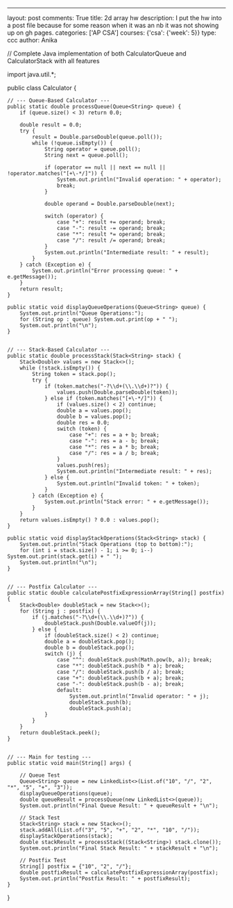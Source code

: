 ---
layout: post
comments: True
title: 2d array hw 
description: I put the hw into a post file because for some reason when it was an nb it was not showing up on gh pages. 
categories: ['AP CSA']
courses: {'csa': {'week': 5}}
type: ccc
author: Anika

// Complete Java implementation of both CalculatorQueue and CalculatorStack with all features

import java.util.*;

public class Calculator {

    // --- Queue-Based Calculator ---
    public static double processQueue(Queue<String> queue) {
        if (queue.size() < 3) return 0.0;

        double result = 0.0;
        try {
            result = Double.parseDouble(queue.poll());
            while (!queue.isEmpty()) {
                String operator = queue.poll();
                String next = queue.poll();

                if (operator == null || next == null || !operator.matches("[+\-*/]")) {
                    System.out.println("Invalid operation: " + operator);
                    break;
                }

                double operand = Double.parseDouble(next);

                switch (operator) {
                    case "+": result += operand; break;
                    case "-": result -= operand; break;
                    case "*": result *= operand; break;
                    case "/": result /= operand; break;
                }
                System.out.println("Intermediate result: " + result);
            }
        } catch (Exception e) {
            System.out.println("Error processing queue: " + e.getMessage());
        }
        return result;
    }

    public static void displayQueueOperations(Queue<String> queue) {
        System.out.println("Queue Operations:");
        for (String op : queue) System.out.print(op + " ");
        System.out.println("\n");
    }


    // --- Stack-Based Calculator ---
    public static double processStack(Stack<String> stack) {
        Stack<Double> values = new Stack<>();
        while (!stack.isEmpty()) {
            String token = stack.pop();
            try {
                if (token.matches("-?\\d+(\\.\\d+)?")) {
                    values.push(Double.parseDouble(token));
                } else if (token.matches("[+\-*/]")) {
                    if (values.size() < 2) continue;
                    double a = values.pop();
                    double b = values.pop();
                    double res = 0.0;
                    switch (token) {
                        case "+": res = a + b; break;
                        case "-": res = a - b; break;
                        case "*": res = a * b; break;
                        case "/": res = a / b; break;
                    }
                    values.push(res);
                    System.out.println("Intermediate result: " + res);
                } else {
                    System.out.println("Invalid token: " + token);
                }
            } catch (Exception e) {
                System.out.println("Stack error: " + e.getMessage());
            }
        }
        return values.isEmpty() ? 0.0 : values.pop();
    }

    public static void displayStackOperations(Stack<String> stack) {
        System.out.println("Stack Operations (top to bottom):");
        for (int i = stack.size() - 1; i >= 0; i--) System.out.print(stack.get(i) + " ");
        System.out.println("\n");
    }


    // --- Postfix Calculator ---
    public static double calculatePostfixExpressionArray(String[] postfix) {
        Stack<Double> doubleStack = new Stack<>();
        for (String j : postfix) {
            if (j.matches("-?\\d+(\\.\\d+)?")) {
                doubleStack.push(Double.valueOf(j));
            } else {
                if (doubleStack.size() < 2) continue;
                double a = doubleStack.pop();
                double b = doubleStack.pop();
                switch (j) {
                    case "^": doubleStack.push(Math.pow(b, a)); break;
                    case "*": doubleStack.push(b * a); break;
                    case "/": doubleStack.push(b / a); break;
                    case "+": doubleStack.push(b + a); break;
                    case "-": doubleStack.push(b - a); break;
                    default:
                        System.out.println("Invalid operator: " + j);
                        doubleStack.push(b);
                        doubleStack.push(a);
                }
            }
        }
        return doubleStack.peek();
    }


    // --- Main for testing ---
    public static void main(String[] args) {

        // Queue Test
        Queue<String> queue = new LinkedList<>(List.of("10", "/", "2", "*", "5", "+", "3"));
        displayQueueOperations(queue);
        double queueResult = processQueue(new LinkedList<>(queue));
        System.out.println("Final Queue Result: " + queueResult + "\n");

        // Stack Test
        Stack<String> stack = new Stack<>();
        stack.addAll(List.of("3", "5", "+", "2", "*", "10", "/"));
        displayStackOperations(stack);
        double stackResult = processStack((Stack<String>) stack.clone());
        System.out.println("Final Stack Result: " + stackResult + "\n");

        // Postfix Test
        String[] postfix = {"10", "2", "/"};
        double postfixResult = calculatePostfixExpressionArray(postfix);
        System.out.println("Postfix Result: " + postfixResult);
    }
}
